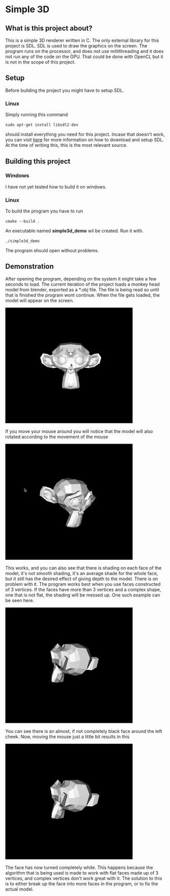 # Simple 3D
## What is this project about?
This is a simple 3D renderer written in C. The only external library for this project is SDL.
SDL is used to draw the graphics on the screen.
The program runs on the processor, and does not use miltithreading and it does not run any of the code on the GPU. That could be done with OpenCL but it is not in the scope of this project.
## Setup
Before building the project you might have to setup SDL.
### Linux
Simply running this command

`sudo apt-get install libsdl2-dev`

should install everything you need for this project.
Incase that doesn't work, you can visit [here](https://wiki.libsdl.org/SDL2/Installation) for more information on how to download and setup SDL.
At the time of writing this, this is the most relevant source.
## Building this project
### Windows
I have not yet tested how to build it on windows.
### Linux
To build the program you have to run

`cmake --build .`

An executable named **simple3d_demo** wil be created. Run it with.

`./simple3d_demo`

The program should open without problems.

## Demonstration
After opening the program, depending on the system it might take a few seconds to load.
The current iteration of the project loads a monkey head model from blender, exported as a *.obj file.
The file is being read so until that is finished the program wont continue.
When the file gets loaded, the model will appear on the screen.

<img src="/Images/01.png" width="400">

If you move your mouse around you will notice that the model will also rotated according to the movement of the mouse

<img src="/Images/02.png" width="400">

This works, and you can also see that there is shading on each face of the model, it's not smooth shading, it's an average shade for the whole face, but it still has the desired effect of giving depth to the model.
There is on problem with it. The program works best when you use faces constructed of 3 vertices. If the faces have more than 3 vertices and a complex shape, one that is not flat, the shading will be messed up.
One such example can be seen here.

<img src="/Images/03.png" width="400">

You can see there is an almost, if not completely black face around the left cheek. Now, moving the mouse just a little bit results in this

<img src="/Images/04.png" width="400">

The face has now turned completely white. This happens because the algorithm that is being used is made to work with flat faces made up of 3 vertices, and complex vertices don't work great with it.
The solution to this is to either break up the face into more faces in the program, or to fix the actual model.
